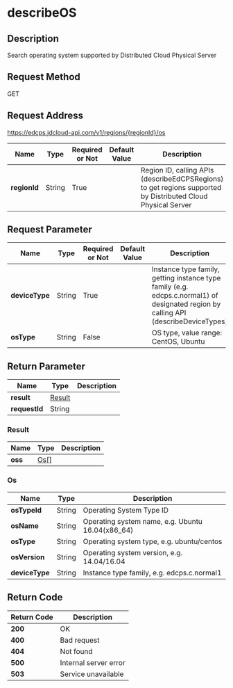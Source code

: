 # describeOS


## Description
Search operating system supported by Distributed Cloud Physical Server

## Request Method
GET

## Request Address
https://edcps.jdcloud-api.com/v1/regions/{regionId}/os

|Name|Type|Required or Not|Default Value|Description|
|---|---|---|---|---|
|**regionId**|String|True| |Region ID, calling APIs (describeEdCPSRegions) to get regions supported by Distributed Cloud Physical Server|

## Request Parameter
|Name|Type|Required or Not|Default Value|Description|
|---|---|---|---|---|
|**deviceType**|String|True| |Instance type family, getting instance type family (e.g. edcps.c.normal1) of designated region by calling API (describeDeviceTypes)|
|**osType**|String|False| |OS type, value range: CentOS, Ubuntu|


## Return Parameter
|Name|Type|Description|
|---|---|---|
|**result**|[Result](describeos#result)| |
|**requestId**|String| |

### <div id="result">Result</div>
|Name|Type|Description|
|---|---|---|
|**oss**|[Os[]](describeos#os)| |
### <div id="os">Os</div>
|Name|Type|Description|
|---|---|---|
|**osTypeId**|String|Operating System Type ID|
|**osName**|String|Operating system name, e.g. Ubuntu 16.04(x86_64)|
|**osType**|String|Operating system type, e.g. ubuntu/centos|
|**osVersion**|String|Operating system version, e.g. 14.04/16.04|
|**deviceType**|String|Instance type family, e.g. edcps.c.normal1|

## Return Code
|Return Code|Description|
|---|---|
|**200**|OK|
|**400**|Bad request|
|**404**|Not found|
|**500**|Internal server error|
|**503**|Service unavailable|
